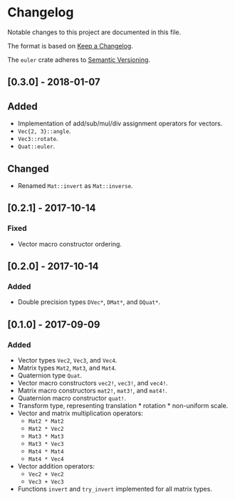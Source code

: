# Changelog

Notable changes to this project are documented in this file.

The format is based on [Keep a Changelog](http://keepachangelog.com/en/1.0.0/).

The `euler` crate adheres to [Semantic Versioning](http://semver.org/spec/v2.0.0.html).

## [0.3.0] - 2018-01-07

## Added

- Implementation of add/sub/mul/div assignment operators for vectors.
- `Vec{2, 3}::angle`.
- `Vec3::rotate`.
- `Quat::euler`.

## Changed

- Renamed `Mat::invert` as `Mat::inverse`.

## [0.2.1] - 2017-10-14

### Fixed

- Vector macro constructor ordering.

## [0.2.0] - 2017-10-14

### Added

- Double precision types `DVec*`, `DMat*`, and `DQuat*`.

## [0.1.0] - 2017-09-09

### Added

- Vector types `Vec2`, `Vec3`, and `Vec4`.
- Matrix types `Mat2`, `Mat3`, and `Mat4`.
- Quaternion type `Quat`.
- Vector macro constructors `vec2!`, `vec3!`, and `vec4!`.
- Matrix macro constructors `mat2!`, `mat3!`, and `mat4!`.
- Quaternion macro constructor `quat!`.
- Transform type, representing translation * rotation * non-uniform scale.
- Vector and matrix multiplication operators:
  - `Mat2 * Mat2`
  - `Mat2 * Vec2`
  - `Mat3 * Mat3`
  - `Mat3 * Vec3`
  - `Mat4 * Mat4`
  - `Mat4 * Vec4`
- Vector addition operators:
  - `Vec2 + Vec2`
  - `Vec3 + Vec3`
- Functions `invert` and `try_invert` implemented for all matrix types.
